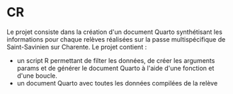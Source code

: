 # CR
Le projet consiste dans la création d'un document Quarto synthétisant les informations pour chaque relèves réalisées sur la passe multispécifique de Saint-Savinien sur Charente. 
Le projet contient :
- un script R permettant de filter les données, de créer les arguments params et de générer le document Quarto à l'aide d'une fonction et d'une boucle.
- un document Quarto avec toutes les données compilées de la relève
